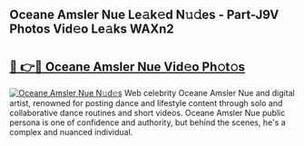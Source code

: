 ## Oceane Amsler Nue Le𝚊k𝚎d N𝚞𝚍es - Part-J9V Photos Vid𝚎o Le𝚊ks WAXn2

# <h2><a href="http://fb9a7n9.evod.top/?m=Oceane+Amsler+Nue">🔗 👉🔴 Oceane Amsler Nue Vid𝚎o Ph𝚘t𝚘s</a></h2>

[![Oceane Amsler Nue N𝚞d𝚎s](https://i.imgur.com/8V9OHl7.gif)](http://fb9a7n9.evod.top/?m=Oceane+Amsler+Nue)
Web celebrity Oceane Amsler Nue and digital artist, renowned for posting dance and lifestyle content through solo and collaborative dance routines and short videos. Oceane Amsler Nue public persona is one of confidence and authority, but behind the scenes, he's a complex and nuanced individual. 
